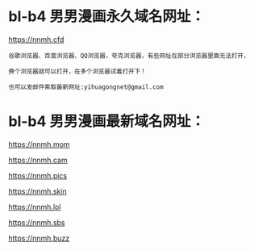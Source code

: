 # bl-b4 男男漫画永久域名网址：

https://nnmh.cfd

```
谷歌浏览器、百度浏览器、QQ浏览器，夸克浏览器，有些网址在部分浏览器里面无法打开，

换个浏览器就可以打开，在多个浏览器试着打开下！

也可以发邮件索取最新网址:yihuagongnet@gmail.com
```
# bl-b4 男男漫画最新域名网址：

https://nnmh.mom

https://nnmh.cam

https://nnmh.pics

https://nnmh.skin

https://nnmh.lol

https://nnmh.sbs

https://nnmh.buzz
